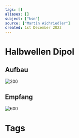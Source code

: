 ```yaml
---
tags: []
aliases: []
subject: ["ksn"]
source: ["Martin Aichriedler"]
created: 1st December 2022
---
```


# Halbwellen Dipol
## Aufbau
![200](../assets/Dipolentstehung.gif)

## Empfang
![600](../assets/330px-Dipole_receiving_antenna_animation_6_800x394x150ms.gif)
# Tags